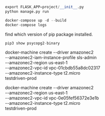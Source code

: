 ```python
export FLASK_APP=project/__init__.py
python manage.py run
```

```s
docker-compose up -d --build
docker-compose logs
```

find which version of pip package installed.

```s
pip3 show psycopg2-binary
```

docker-machine create --driver amazonec2 \
--amazonec2-iam-instance-profile sls-admin \
--amazonec2-region us-east-1 \
--amazonec2-vpc-id vpc-01cbdb55a8dc02317 \
--amazonec2-instance-type t2.micro \
testdriven-prod

docker-machine create --driver amazonec2 \
--amazonec2-region us-east-1 \
--amazonec2-vpc-id vpc-0e05fef56372e3e1b \
--amazonec2-instance-type t2.micro \
testdriven-prod

